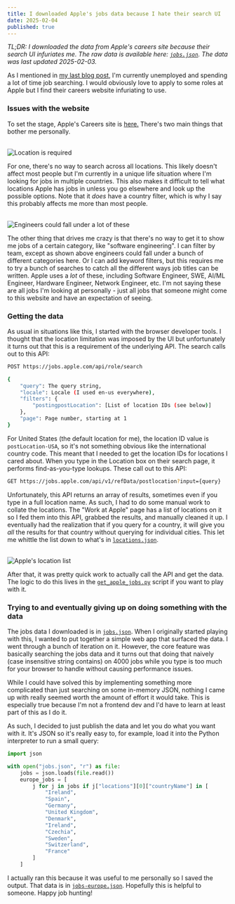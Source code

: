 ```yaml
---
title: I downloaded Apple's jobs data because I hate their search UI
date: 2025-02-04
published: true
---
```


_TL;DR: I downloaded the data from Apple's careers site because their search UI infuriates me. The
raw data is available here: [`jobs.json`](./jobs.json). The data was last updated 2025-02-03._

As I mentioned in [my last blog post](../rewrite-plain-html/), I'm currently unemployed and spending
a lot of time job searching. I would obviously love to apply to some roles at Apple but I find their
careers website infuriating to use.

### Issues with the website

To set the stage, Apple's Careers site is [here.][apple] There's two main things that bother me
personally. <br /><br />

![Location is required](./location-required.png)

For one, there's no way to search across all locations. This likely doesn't affect most people but
I'm currently in a unique life situation where I'm looking for jobs in multiple countries. This also
makes it difficult to tell what locations Apple has jobs in unless you go elsewhere and look up the
possible options. Note that it _does_ have a country filter, which is why I say this probably
affects me more than most people.<br /><br />

![Engineers could fall under a lot of these](./teams.png)

The other thing that drives me crazy is that there's no way to get it to show me jobs of a certain
category, like "software engineering". I can filter by team, except as shown above engineers could
fall under a bunch of different categories here. Or I can add keyword filters, but this requires me
to try a bunch of searches to catch all the different ways job titles can be written. Apple uses a
_lot_ of these, including Software Engineer, SWE, AI/ML Engineer, Hardware Engineer, Network
Engineer, etc. I'm not saying these are all jobs I'm looking at personally - just all jobs that
someone might come to this website and have an expectation of seeing.

### Getting the data

As usual in situations like this, I started with the browser developer tools. I thought that the
location limitation was imposed by the UI but unfortunately it turns out that this is a requirement
of the underlying API. The search calls out to this API:

```bash
POST https://jobs.apple.com/api/role/search

{
    "query": The query string,
    "locale": Locale (I used en-us everywhere),
    "filters": {
        "postingpostLocation": [List of location IDs (see below)]
    },
    "page": Page number, starting at 1
}
```

For United States (the default location for me), the location ID value is `postLocation-USA`, so
it's not something obvious like the international country code. This meant that I needed to get the
location IDs for locations I cared about. When you type in the Location box on their search page, it
performs find-as-you-type lookups. These call out to this API:

```bash
GET https://jobs.apple.com/api/v1/refData/postlocation?input={query}
```

Unfortunately, this API returns an array of results, sometimes even if you type in a full location
name. As such, I had to do some manual work to collate the locations. The "Work at Apple" page has a
list of locations on it so I fed them into this API, grabbed the results, and manually cleaned it
up. I eventually had the realization that if you query for a country, it will give you _all_ the
results for that country without querying for individual cities. This let me whittle the list down
to what's in [`locations.json`](./locations.json).<br /><br />

![Apple's location list](./locations.png)

After that, it was pretty quick work to actually call the API and get the data. The logic to do this
lives in the [`get_apple_jobs.py`](https://github.com/arnath/vijayp.dev/blob/main/get_apple_jobs.py)
script if you want to play with it.

### Trying to and eventually giving up on doing something with the data

The jobs data I downloaded is in [`jobs.json`](./jobs.json). When I originally started playing with
this, I wanted to put together a simple web app that surfaced the data. I went through a bunch of
iteration on it. However, the core feature was basically searching the jobs data and it turns out
that doing that naively (case insensitive string contains) on 4000 jobs while you type is too much
for your browser to handle without causing performance issues.

While I could have solved this by implementing something more complicated than just searching on
some in-memory JSON, nothing I came up with really seemed worth the amount of effort it would take.
This is especially true because I'm not a frontend dev and I'd have to learn at least part of this
as I do it.

As such, I decided to just publish the data and let you do what you want with it. It's JSON so it's
really easy to, for example, load it into the Python interpreter to run a small query:

```python
import json

with open("jobs.json", "r") as file:
    jobs = json.loads(file.read())
    europe_jobs = [
        j for j in jobs if j["locations"][0]["countryName"] in [
            "Ireland",
            "Spain",
            "Germany",
            "United Kingdom",
            "Denmark",
            "Ireland",
            "Czechia",
            "Sweden",
            "Switzerland",
            "France"
        ]
    ]
```

I actually ran this because it was useful to me personally so I saved the output. That data is in
[`jobs-europe.json`](./jobs-europe.json). Hopefully this is helpful to someone. Happy job hunting!

[apple]: https://jobs.apple.com/en-us
